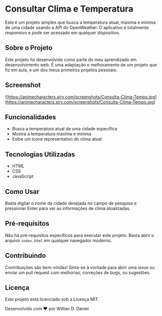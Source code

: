 # Consultar Clima e Temperatura

Este é um projeto simples que busca a temperatura atual, máxima e mínima de uma cidade usando a API do OpenWeather. O aplicativo é totalmente responsivo e pode ser acessado em qualquer dispositivo.

## Sobre o Projeto

Este projeto foi desenvolvido como parte do meu aprendizado em desenvolvimento web. É uma adaptação e melhoramento de um projeto que fiz em aula, e um dos meus primeiros projetos pessoais.

## Screenshot

![https://animecharacters.sirv.com/screenshots/Consulta-Clima-Tempo.jpg](https://animecharacters.sirv.com/screenshots/Consulta-Clima-Tempo.jpg)

## Funcionalidades

- Busca a temperatura atual de uma cidade específica
- Mostra a temperatura máxima e mínima
- Exibe um ícone representativo do clima atual

## Tecnologias Utilizadas

- HTML
- CSS
- JavaScript

## Como Usar

Basta digitar o nome da cidade desejada no campo de pesquisa e pressionar Enter para ver as informações de clima atualizadas.

## Pré-requisitos

Não há pré-requisitos específicos para executar este projeto. Basta abrir o arquivo `index.html` em qualquer navegador moderno.

## Contribuindo

Contribuições são bem-vindas! Sinta-se à vontade para abrir uma issue ou enviar um pull request com melhorias, correções de bugs, ou sugestões.

## Licença

Este projeto está licenciado sob a Licença MIT.


Desenvolvido com ❤️ por Willian D. Daniel